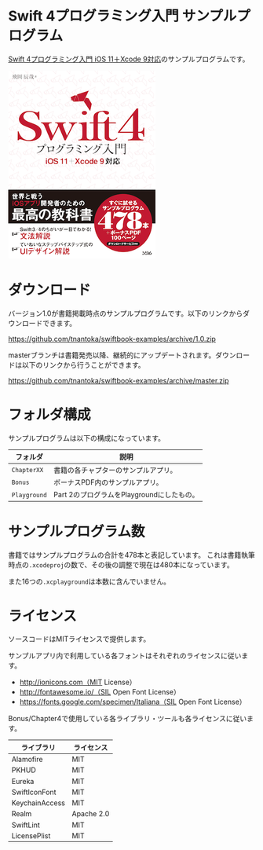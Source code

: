 # Swift 4プログラミング入門 サンプルプログラム

[Swift 4プログラミング入門 iOS 11＋Xcode 9対応](https://swiftbook.tnantoka.com/)のサンプルプログラムです。

![](/cover.png)

# ダウンロード

バージョン1.0が書籍掲載時点のサンプルプログラムです。以下のリンクからダウンロードできます。

https://github.com/tnantoka/swiftbook-examples/archive/1.0.zip

masterブランチは書籍発売以降、継続的にアップデートされます。ダウンロードは以下のリンクから行うことができます。

https://github.com/tnantoka/swiftbook-examples/archive/master.zip

# フォルダ構成

サンプルプログラムは以下の構成になっています。

フォルダ | 説明
--- | ---
`ChapterXX` | 書籍の各チャプターのサンプルアプリ。
`Bonus` | ボーナスPDF内のサンプルアプリ。
`Playground` | Part 2のプログラムをPlaygroundにしたもの。

# サンプルプログラム数

書籍ではサンプルプログラムの合計を478本と表記しています。
これは書籍執筆時点の`.xcodeproj`の数で、その後の調整で現在は480本になっています。

また16つの`.xcplayground`は本数に含んでいません。

# ライセンス

ソースコードはMITライセンスで提供します。

サンプルアプリ内で利用している各フォントはそれぞれのライセンスに従います。

- http://ionicons.com（MIT License）
- http://fontawesome.io/（SIL Open Font License）
- https://fonts.google.com/specimen/Italiana（SIL Open Font License）

Bonus/Chapter4で使用している各ライブラリ・ツールも各ライセンスに従います。

ライブラリ | ライセンス
--- | ---
Alamofire | MIT
PKHUD | MIT
Eureka | MIT
SwiftIconFont | MIT
KeychainAccess | MIT
Realm | Apache 2.0
SwiftLint | MIT
LicensePlist | MIT
